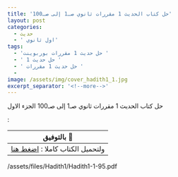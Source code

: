 ```yaml
---
title: 'حل كتاب الحديث 1 مقررات ثانوي صـ1 إلى صـ100'
layout: post
categories:
  - حديث
  - ' اول ثانوي'
tags:
  - 'حل حديث 1 مقررات بوربوينت '
  - ' حل حديث 1 '
  - ' حل حديث 1 مقررات '
  - 
image: /assets/img/cover_hadith1_1.jpg
excerpt_separator: '<!--more-->'
---
```

حل كتاب الحديث 1 مقررات ثانوي صـ1 إلى صـ100 الجزء الاول
<!--more-->
 :

| بالتوفيق :clap:   |
| ------------ |
| ولتحميل الكتاب كاملا : <a href="/assets/files/Hadith1.pdf" download >اضغط هنا</a>  |


<div class="url">/assets/files/Hadith1/Hadith1-1-95.pdf</div>
